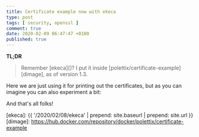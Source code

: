 ```yaml
---
title: Certificate example now with ekeca
type: post
tags: [ security, openssl ]
comment: true
date: 2020-02-09 06:47:47 +0100
published: true
---
```


**TL;DR**

> Remember [ekeca][]? I put it inside
> [polettix/certificate-example][dimage], as of version 1.3.

Here we are just using it for printing out the certificates, but as you can
imagine you can also experiment a bit:

<script id="asciicast-299257" src="https://asciinema.org/a/299257.js" async></script>

And that's all folks!


[ekeca]: {{ '/2020/02/08/ekeca' | prepend: site.baseurl | prepend: site.url }}
[dimage]: https://hub.docker.com/repository/docker/polettix/certificate-example
